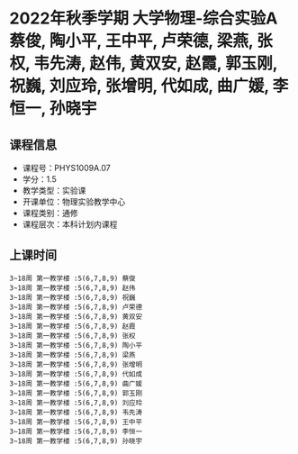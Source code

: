 # 2022年秋季学期 大学物理-综合实验A 蔡俊, 陶小平, 王中平, 卢荣德, 梁燕, 张权, 韦先涛, 赵伟, 黄双安, 赵霞, 郭玉刚, 祝巍, 刘应玲, 张增明, 代如成, 曲广媛, 李恒一, 孙晓宇






## 课程信息

- 课程号：PHYS1009A.07
- 学分：1.5
- 教学类型：实验课
- 开课单位：物理实验教学中心
- 课程类别：通修
- 课程层次：本科计划内课程

## 上课时间

```
3~18周 第一教学楼 :5(6,7,8,9) 蔡俊
3~18周 第一教学楼 :5(6,7,8,9) 赵伟
3~18周 第一教学楼 :5(6,7,8,9) 祝巍
3~18周 第一教学楼 :5(6,7,8,9) 卢荣德
3~18周 第一教学楼 :5(6,7,8,9) 黄双安
3~18周 第一教学楼 :5(6,7,8,9) 赵霞
3~18周 第一教学楼 :5(6,7,8,9) 张权
3~18周 第一教学楼 :5(6,7,8,9) 陶小平
3~18周 第一教学楼 :5(6,7,8,9) 梁燕
3~18周 第一教学楼 :5(6,7,8,9) 张增明
3~18周 第一教学楼 :5(6,7,8,9) 代如成
3~18周 第一教学楼 :5(6,7,8,9) 曲广媛
3~18周 第一教学楼 :5(6,7,8,9) 郭玉刚
3~18周 第一教学楼 :5(6,7,8,9) 刘应玲
3~18周 第一教学楼 :5(6,7,8,9) 韦先涛
3~18周 第一教学楼 :5(6,7,8,9) 王中平
3~18周 第一教学楼 :5(6,7,8,9) 李恒一
3~18周 第一教学楼 :5(6,7,8,9) 孙晓宇
```

